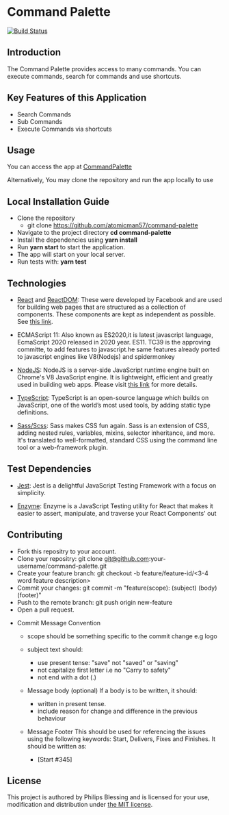 # Command Palette

[![Build Status](https://travis-ci.com/atomicman57/command-palette.svg?token=KQkVU4cpgGuyYufdzgcb&branch=main)](https://travis-ci.com/atomicman57/command-palette)

## Introduction
The Command Palette provides access to many commands. You can execute commands, search for commands and use shortcuts.


## Key Features of this Application
* Search Commands
* Sub Commands
* Execute Commands via shortcuts


## Usage
You can access the app at [CommandPalette](https://command-palette.vercel.app/)

Alternatively, You may clone the repository and run the app locally to use


## Local Installation Guide

* Clone the repository 
    * git clone https://github.com/atomicman57/command-palette
* Navigate to the project directory **cd command-palette**
* Install the dependencies using **yarn install**
* Run **yarn start** to start the application.
* The app will start on your local server.
* Run tests with: **yarn test**

## Technologies

- [React](https://facebook.github.io/react/) and [ReactDOM](https://facebook.github.io/react/docs/react-dom.html): 
These were developed by Facebook and are used for building web pages that are structured as a collection of 
components. These components are kept as independent as possible. See [this link](https://facebook.github.io/react/).

- ECMAScript 11: Also known as ES2020,it is latest javascript language, EcmaScript 2020 released in 2020 year. ES11. TC39 is the approving committe, to add features to javascript.he same features already ported to javascript engines like V8(Nodejs) and spidermonkey

- [NodeJS](https://nodejs.org): NodeJS is a server-side JavaScript runtime engine built 
on Chrome's V8 JavaScript engine. It is lightweight, efficient and greatly used in building 
web apps. Please visit [this link](https://nodejs.org) for more details.

- [TypeScript](https://www.typescriptlang.org/): TypeScript is an open-source language which builds on JavaScript, one of the world’s most used tools, by adding static type definitions.

- [Sass/Scss](http://sass-lang.com/): Sass makes CSS fun again. Sass is an extension of CSS, adding nested rules, variables, mixins, selector inheritance, and more. It's translated to well-formatted, standard CSS using the command line tool or a web-framework plugin.


## Test Dependencies

- [Jest](https://jestjs.io/): Jest is a delightful JavaScript Testing Framework with a focus on simplicity.

- [Enzyme](airbnb.io/enzyme/docs/api/): Enzyme is a JavaScript Testing utility for React that makes it easier to assert, manipulate, and traverse your React Components' out

## Contributing

* Fork this repositry to your account.
* Clone your repositry: git clone git@github.com:your-username/command-palette.git
* Create your feature branch: git checkout -b feature/feature-id/<3-4 word feature description>
* Commit your changes: git commit -m "feature(scope): (subject) <BLANK LINE> (body) <BLANK LINE> (footer)"
* Push to the remote branch: git push origin new-feature
* Open a pull request.

- Commit Message Convention
    - scope should be something specific to the commit change e.g logo
    - subject text should:
        - use present tense: "save" not "saved" or "saving"
        - not capitalize first letter i.e no "Carry to safety"
        - not end with a dot (.)
    - Message body (optional) If a body is to be written, it should:
      - written in present tense.
      - include reason for change and difference in the previous behaviour

    - Message Footer This should be used for referencing the issues using the following keywords: Start, Delivers, Fixes and Finishes. It should be written as:
      - [Start #345]
    
## License

This project is authored by Philips Blessing and is licensed 
for your use, modification and distribution under [the MIT license](https://en.wikipedia.org/wiki/MIT_License). 